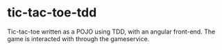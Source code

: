 tic-tac-toe-tdd
===============

Tic-tac-toe written as a POJO using TDD, with an angular front-end. The game is interacted with through the gameservice.
